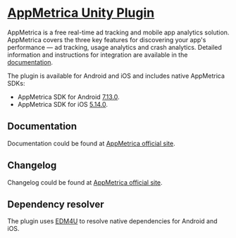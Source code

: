 # [AppMetrica Unity Plugin](https://appmetrica.io)

AppMetrica is a free real-time ad tracking and mobile app analytics solution. 
AppMetrica covers the three key features for discovering your app's performance — ad tracking, usage analytics and crash analytics.
Detailed information and instructions for integration are available in the [documentation](https://appmetrica.io/docs/en/sdk/unity/analytics/quick-start).

The plugin is available for Android and iOS and includes native AppMetrica SDKs:

- AppMetrica SDK for Android [7.13.0](https://appmetrica.io/docs/en/sdk/android/changelog-android#s-7-13-0).
- AppMetrica SDK for iOS [5.14.0](https://appmetrica.io/docs/en/sdk/ios/changelog-ios#v-5-14-0).

## Documentation

Documentation could be found at [AppMetrica official site](https://appmetrica.io/docs/en/sdk/unity/analytics/quick-start).

## Changelog

Changelog could be found at [AppMetrica official site](https://appmetrica.io/docs/en/sdk/unity/changelog#sdk).

## Dependency resolver

The plugin uses [EDM4U](https://github.com/googlesamples/unity-jar-resolver) to resolve native dependencies for Android and iOS.
